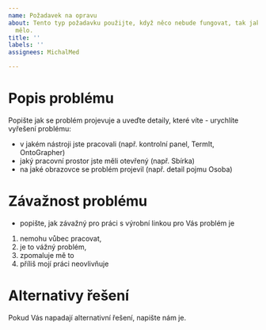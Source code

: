 ```yaml
---
name: Požadavek na opravu
about: Tento typ požadavku použijte, když něco nebude fungovat, tak jak by podle vás
  mělo.
title: ''
labels: ''
assignees: MichalMed

---
```


# Popis problému
Popište jak se problém projevuje a uveďte detaily, které víte - urychlíte vyřešení problému:
- v jakém nástroji jste pracovali (např. kontrolní panel, TermIt, OntoGrapher)
- jaký pracovní prostor jste měli otevřený (např. Sbírka)
- na jaké obrazovce se problém projevil (např. detail pojmu Osoba)

# Závažnost problému
- popište, jak závažný pro práci s výrobní linkou pro Vás problém je
1. nemohu vůbec pracovat, 
2. je to vážný problém,
3. zpomaluje mě to
4. příliš mojí práci neovlivňuje

# Alternativy řešení
Pokud Vás napadají alternativní řešení, napište nám je.
